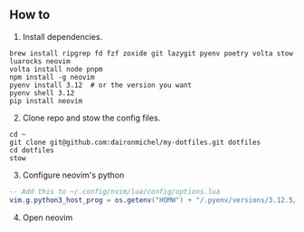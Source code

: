 ## How to

1. Install dependencies.

```shell
brew install ripgrep fd fzf zoxide git lazygit pyenv poetry volta stow luarocks neovim
volta install node pnpm
npm install -g neovim
pyenv install 3.12  # or the version you want
pyenv shell 3.12
pip install neovim
```

2. Clone repo and stow the config files.

```shell
cd ~
git clone git@github.com:daironmichel/my-dotfiles.git dotfiles
cd dotfiles
stow
```

3. Configure neovim's python

```lua
-- Add this to ~/.config/nvim/lua/config/options.lua
vim.g.python3_host_prog = os.getenv("HOMW") + "/.pyenv/versions/3.12.5/bin/python"
```

4. Open neovim
